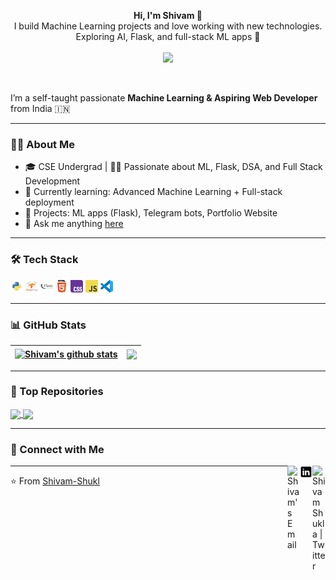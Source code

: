 <p align="center">
  <b>Hi, I'm Shivam 👋</b><br>
  I build Machine Learning projects and love working with new technologies.<br>
  Exploring AI, Flask, and full-stack ML apps 🚀<br><br>
  <a href="https://github.com/Shivam-Shukl">
    <img src="https://img.shields.io/badge/GitHub-Shivam--Shukl-blue?logo=github&style=for-the-badge" />
  </a>
</p>

<br />

I’m a self-taught passionate **Machine Learning & Aspiring Web Developer** from India 🇮🇳

---

### 👨‍💻 About Me

- 🎓 CSE Undergrad | 👨‍💻 Passionate about ML, Flask, DSA, and Full Stack Development
- 🧠 Currently learning: Advanced Machine Learning + Full-stack deployment
- 🚀 Projects: ML apps (Flask), Telegram bots, Portfolio Website
- 💬 Ask me anything [here](https://github.com/Shivam-Shukl/Shivam-Shukl/issues)

---

### 🛠 Tech Stack

<code><img height="20" alt="python" src="https://raw.githubusercontent.com/github/explore/master/topics/python/python.png"></code>
<code><img height="20" alt="tensorflow" src="https://raw.githubusercontent.com/github/explore/master/topics/tensorflow/tensorflow.png"></code>
<code><img height="20" alt="flask" src="https://raw.githubusercontent.com/github/explore/master/topics/flask/flask.png"></code>
<code><img height="20" alt="html" src="https://raw.githubusercontent.com/github/explore/master/topics/html/html.png"></code>
<code><img height="20" alt="css" src="https://raw.githubusercontent.com/github/explore/master/topics/css/css.png"></code>
<code><img height="20" alt="javascript" src="https://raw.githubusercontent.com/github/explore/master/topics/javascript/javascript.png"></code>
<code><img height="20" alt="vscode" src="https://raw.githubusercontent.com/github/explore/master/topics/visual-studio-code/visual-studio-code.png"></code>

---

### 📊 GitHub Stats

| <a href="https://github.com/Shivam-Shukl"><img align="center" src="https://github-readme-stats.vercel.app/api?username=Shivam-Shukl&show_icons=true&include_all_commits=true&theme=buefy&hide_border=true" alt="Shivam's github stats" /></a> | <a href="https://github.com/Shivam-Shukl"><img align="center" src="https://github-readme-stats.vercel.app/api/top-langs/?username=Shivam-Shukl&layout=compact&theme=buefy&hide_border=true" /></a> |
| ------------- | ------------- |

---

### 📌 Top Repositories

<a href="https://github.com/Shivam-Shukl/news-fake-genuine-detector">
  <img align="center" src="https://github-readme-stats.vercel.app/api/pin/?username=Shivam-Shukl&repo=news-fake-genuine-detector&theme=buefy" />
</a>
<a href="https://github.com/Shivam-Shukl/potato-disease-classification">
  <img align="center" src="https://github-readme-stats.vercel.app/api/pin/?username=Shivam-Shukl&repo=potato-disease-classification&theme=buefy" />
</a>

---

### 🔗 Connect with Me

<a href="https://twitter.com/yourhandle">
  <img align="right" alt="Shivam Shukla | Twitter" width="21px" src="https://raw.githubusercontent.com/anuraghazra/anuraghazra/master/assets/twitter.svg" />
</a>
<a href="https://www.linkedin.com/in/your-profile">
  <img align="right" alt="Shivam Shukla | LinkedIn" width="20px" src="https://raw.githubusercontent.com/simple-icons/simple-icons/develop/icons/linkedin.svg" />
</a>
<a href="mailto:yourmail@gmail.com">
  <img align="right" alt="Shivam's Email" width="20px" src="https://raw.githubusercontent.com/simple-icons/simple-icons/develop/icons/gmail.svg" />
</a>

---

⭐️ From [Shivam-Shukl](https://github.com/Shivam-Shukl)
